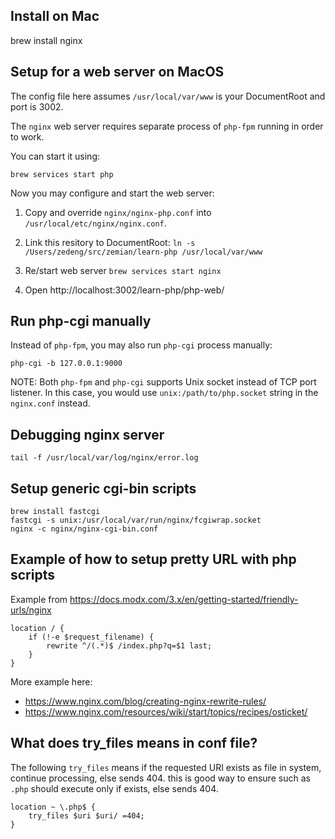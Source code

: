 ## Install on Mac

  brew install nginx

## Setup for a web server on MacOS

The config file here assumes `/usr/local/var/www` is your DocumentRoot and port is 3002.

The `nginx` web server requires separate process of `php-fpm` running in order to work.

You can start it using:
    
    brew services start php

Now you may configure and start the web server:

1. Copy and override `nginx/nginx-php.conf` into `/usr/local/etc/nginx/nginx.conf`.

2. Link this resitory to DocumentRoot: `ln -s /Users/zedeng/src/zemian/learn-php /usr/local/var/www`

3. Re/start web server `brew services start nginx`

4. Open http://localhost:3002/learn-php/php-web/

## Run php-cgi manually

Instead of `php-fpm`, you may also run `php-cgi` process manually:
    
    php-cgi -b 127.0.0.1:9000

NOTE: Both `php-fpm` and `php-cgi` supports Unix socket instead of TCP port listener. In this
case, you would use `unix:/path/to/php.socket` string in the `nginx.conf` instead.

## Debugging nginx server

    tail -f /usr/local/var/log/nginx/error.log

## Setup generic cgi-bin scripts

    brew install fastcgi
    fastcgi -s unix:/usr/local/var/run/nginx/fcgiwrap.socket   
    nginx -c nginx/nginx-cgi-bin.conf

## Example of how to setup pretty URL with php scripts

Example from https://docs.modx.com/3.x/en/getting-started/friendly-urls/nginx
```
location / {
    if (!-e $request_filename) {
        rewrite ^/(.*)$ /index.php?q=$1 last;
    }
}
```

More example here:

- https://www.nginx.com/blog/creating-nginx-rewrite-rules/
- https://www.nginx.com/resources/wiki/start/topics/recipes/osticket/

## What does try_files means in conf file?

The following `try_files` means if the requested URI exists as file in system, continue processing, else sends 404.
this is good way to ensure such as `.php` should execute only if exists, else sends 404.

```
location ~ \.php$ {
    try_files $uri $uri/ =404;
}
```
